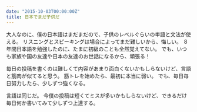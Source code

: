 ```yaml
---
date: "2015-10-03T00:00:00Z"
title: 日本でまだ子供だ
---
```


大人なのに、僕の日本語はまだまだので、子供のレベルぐらいの単語と文法が使える。
リスニングとスピーキングは場合によってまだ難しいから、悔しい。
８年間日本語を勉強したのに、たまに初級のことも全然覚えてない。
でも、いつも家族や国の友達や日本の友達のお世話になるから、頑張る！

毎日の投稿を書くのは難しくて内容があまり面白くないかもしらないけど、言語と筋肉が似てると思う。
筋トレを始めたら、最初に本当に弱い。
でも、毎日毎日努力したら、少しずつ強くなる。

言語は同じだ。
今僕の投稿は短くてミスが多いかもしらないけど、できるだけ毎日何か書いてみて少しずつ上達する。

